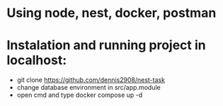 # Using node, nest, docker, postman

# Instalation and running project in localhost: </br>

- git clone https://github.com/dennis2908/nest-task </br>
- change database environment in src/app.module </br>
- open cmd and type docker compose up -d </br>